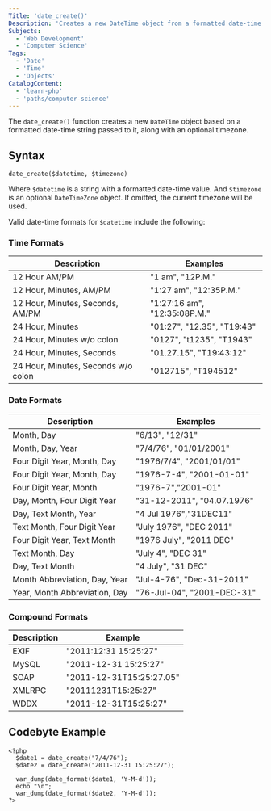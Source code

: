 ```yaml
---
Title: 'date_create()'
Description: 'Creates a new DateTime object from a formatted date-time string.'
Subjects:
  - 'Web Development'
  - 'Computer Science'
Tags:
  - 'Date'
  - 'Time'
  - 'Objects'
CatalogContent:
  - 'learn-php'
  - 'paths/computer-science'
---
```


The `date_create()` function creates a new `DateTime` object based on a formatted date-time string passed to it, along with an optional timezone.

## Syntax

```pseudo
date_create($datetime, $timezone)
```

Where `$datetime` is a string with a formatted date-time value. And `$timezone` is an optional `DateTimeZone` object. If omitted, the current timezone will be used.

Valid date-time formats for `$datetime` include the following:

### Time Formats

| Description                         | Examples                     |
| ----------------------------------- | ---------------------------- |
| 12 Hour AM/PM                       | "1 am", "12P.M."             |
| 12 Hour, Minutes, AM/PM             | "1:27 am", "12:35P.M."       |
| 12 Hour, Minutes, Seconds, AM/PM    | "1:27:16 am", "12:35:08P.M." |
| 24 Hour, Minutes                    | "01:27", "12.35", "T19:43"   |
| 24 Hour, Minutes w/o colon          | "0127", "t1235", "T1943"     |
| 24 Hour, Minutes, Seconds           | "01.27.15", "T19:43:12"      |
| 24 Hour, Minutes, Seconds w/o colon | "012715", "T194512"          |

### Date Formats

| Description                   | Examples                   |
| ----------------------------- | -------------------------- |
| Month, Day                    | "6/13", "12/31"            |
| Month, Day, Year              | "7/4/76", "01/01/2001"     |
| Four Digit Year, Month, Day   | "1976/7/4", "2001/01/01"   |
| Four Digit Year, Month, Day   | "1976-7-4", "2001-01-01"   |
| Four Digit Year, Month        | "1976-7","2001-01"         |
| Day, Month, Four Digit Year   | "31-12-2011", "04.07.1976" |
| Day, Text Month, Year         | "4 Jul 1976","31DEC11"     |
| Text Month, Four Digit Year   | "July 1976", "DEC 2011"    |
| Four Digit Year, Text Month   | "1976 July", "2011 DEC"    |
| Text Month, Day               | "July 4", "DEC 31"         |
| Day, Text Month               | "4 July", "31 DEC"         |
| Month Abbreviation, Day, Year | "Jul-4-76", "Dec-31-2011"  |
| Year, Month Abbreviation, Day | "76-Jul-04", "2001-DEC-31" |

### Compound Formats

| Description | Example                  |
| ----------- | ------------------------ |
| EXIF        | "2011:12:31 15:25:27"    |
| MySQL       | "2011-12-31 15:25:27"    |
| SOAP        | "2011-12-31T15:25:27.05" |
| XMLRPC      | "20111231T15:25:27"      |
| WDDX        | "2011-12-31T15:25:27"    |

## Codebyte Example

```codebyte/php
<?php
  $date1 = date_create("7/4/76");
  $date2 = date_create("2011-12-31 15:25:27");

  var_dump(date_format($date1, 'Y-M-d'));
  echo "\n";
  var_dump(date_format($date2, 'Y-M-d'));
?>
```
